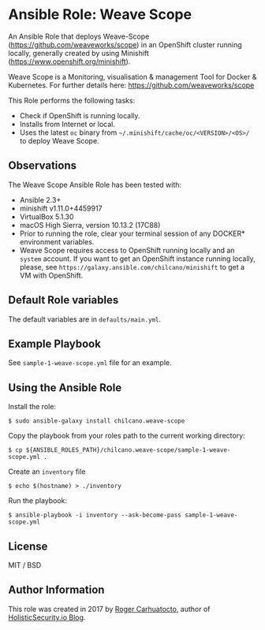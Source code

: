 # Ansible Role: Weave Scope

An Ansible Role that deploys Weave-Scope (https://github.com/weaveworks/scope) in an OpenShift cluster running locally, generally created by using Minishift (https://www.openshift.org/minishift).

Weave Scope is a Monitoring, visualisation & management Tool for Docker & Kubernetes.
For further details here: https://github.com/weaveworks/scope

This Role performs the following tasks:

- Check if OpenShift is running locally.
- Installs from Internet or local.
- Uses the latest `oc` binary from `~/.minishift/cache/oc/<VERSION>/<OS>/` to deploy Weave Scope.

## Observations

The Weave Scope Ansible Role has been tested with:
- Ansible 2.3+
- minishift v1.11.0+4459917
- VirtualBox 5.1.30
- macOS High Sierra, version 10.13.2 (17C88)
- Prior to running the role, clear your terminal session of any DOCKER* environment variables.
- Weave Scope requires access to OpenShift running locally and an `system` account. If you want to get an OpenShift instance running locally, please, see `https://galaxy.ansible.com/chilcano/minishift` to get a VM with OpenShift.

## Default Role variables

The default variables are in `defaults/main.yml`.

## Example Playbook

See `sample-1-weave-scope.yml` file for an example.

## Using the Ansible Role

Install the role:
```
$ sudo ansible-galaxy install chilcano.weave-scope
```

Copy the playbook from your roles path to the current working directory:
```
$ cp ${ANSIBLE_ROLES_PATH}/chilcano.weave-scope/sample-1-weave-scope.yml .
```

Create an `inventory` file
```
$ echo $(hostname) > ./inventory
```

Run the playbook:
```
$ ansible-playbook -i inventory --ask-become-pass sample-1-weave-scope.yml
```

## License

MIT / BSD

## Author Information

This role was created in 2017 by [Roger Carhuatocto](https://www.linkedin.com/in/rcarhuatocto), author of [HolisticSecurity.io Blog](https://holisticsecurity.io).
